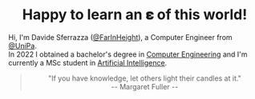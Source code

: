 <h1 align="center"> Happy to learn an 𝛆 of this world! </h1>

Hi, I'm Davide Sferrazza ([@FarInHeight](https://github.com/FarInHeight/)), a Computer Engineer from [@UniPa](https://www.unipa.it/). <br>
In 2022 I obtained a bachelor's degree in [Computer Engineering](https://offertaformativa.unipa.it/offweb/public/corso/visualizzaCurriculum.seam?cid=19060&oidCurriculum=18418) and I'm currently a MSc student in [Artificial Intelligence](https://offertaformativa.unipa.it/offweb/public/corso/visualizzaCurriculum.seam?oidCurriculum=21386). <br>


> <div align="center"> "If you have knowledge, let others light their candles at it." <br> -- Margaret Fuller --</div>
